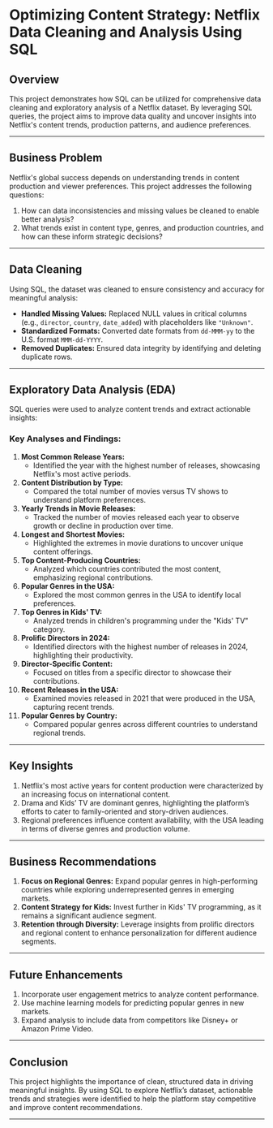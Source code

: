 # Optimizing Content Strategy: Netflix Data Cleaning and Analysis Using SQL

## Overview  
This project demonstrates how SQL can be utilized for comprehensive data cleaning and exploratory analysis of a Netflix dataset. By leveraging SQL queries, the project aims to improve data quality and uncover insights into Netflix's content trends, production patterns, and audience preferences.  

---

## Business Problem  
Netflix's global success depends on understanding trends in content production and viewer preferences. This project addresses the following questions:  
1. How can data inconsistencies and missing values be cleaned to enable better analysis?  
2. What trends exist in content type, genres, and production countries, and how can these inform strategic decisions?  

---

## Data Cleaning  
Using SQL, the dataset was cleaned to ensure consistency and accuracy for meaningful analysis:  
- **Handled Missing Values:** Replaced NULL values in critical columns (e.g., `director`, `country`, `date_added`) with placeholders like `"Unknown"`.  
- **Standardized Formats:** Converted date formats from `dd-MMM-yy` to the U.S. format `MMM-dd-YYYY`.  
- **Removed Duplicates:** Ensured data integrity by identifying and deleting duplicate rows.  

---

## Exploratory Data Analysis (EDA)  
SQL queries were used to analyze content trends and extract actionable insights:  

### Key Analyses and Findings:  
1. **Most Common Release Years:**  
   - Identified the year with the highest number of releases, showcasing Netflix's most active periods.  
2. **Content Distribution by Type:**  
   - Compared the total number of movies versus TV shows to understand platform preferences.  
3. **Yearly Trends in Movie Releases:**  
   - Tracked the number of movies released each year to observe growth or decline in production over time.  
4. **Longest and Shortest Movies:**  
   - Highlighted the extremes in movie durations to uncover unique content offerings.  
5. **Top Content-Producing Countries:**  
   - Analyzed which countries contributed the most content, emphasizing regional contributions.  
6. **Popular Genres in the USA:**  
   - Explored the most common genres in the USA to identify local preferences.  
7. **Top Genres in Kids' TV:**  
   - Analyzed trends in children's programming under the "Kids' TV" category.  
8. **Prolific Directors in 2024:**  
   - Identified directors with the highest number of releases in 2024, highlighting their productivity.  
9. **Director-Specific Content:**  
   - Focused on titles from a specific director to showcase their contributions.  
10. **Recent Releases in the USA:**  
    - Examined movies released in 2021 that were produced in the USA, capturing recent trends.  
11. **Popular Genres by Country:**  
    - Compared popular genres across different countries to understand regional trends.  

---

## Key Insights  
1. Netflix's most active years for content production were characterized by an increasing focus on international content.  
2. Drama and Kids’ TV are dominant genres, highlighting the platform’s efforts to cater to family-oriented and story-driven audiences.  
3. Regional preferences influence content availability, with the USA leading in terms of diverse genres and production volume.  

---

## Business Recommendations  
1. **Focus on Regional Genres:** Expand popular genres in high-performing countries while exploring underrepresented genres in emerging markets.  
2. **Content Strategy for Kids:** Invest further in Kids' TV programming, as it remains a significant audience segment.  
3. **Retention through Diversity:** Leverage insights from prolific directors and regional content to enhance personalization for different audience segments.  

---


## Future Enhancements  
1. Incorporate user engagement metrics to analyze content performance.  
2. Use machine learning models for predicting popular genres in new markets.  
3. Expand analysis to include data from competitors like Disney+ or Amazon Prime Video.  

---

## Conclusion  
This project highlights the importance of clean, structured data in driving meaningful insights. By using SQL to explore Netflix’s dataset, actionable trends and strategies were identified to help the platform stay competitive and improve content recommendations.

---
